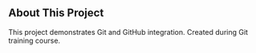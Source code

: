 ## About This Project
This project demonstrates Git and GitHub integration.
Created during Git training course.
